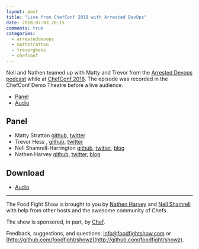 ```yaml
---
layout: post
title: "Live from ChefConf 2018 with Arrested DevOps"
date: 2018-07-03 20:15
comments: true
categories: 
  - arresteddevops
  - mattstratton
  - trevorghess
  - chefconf
---
```


Nell and Nathen teamed up with Matty and Trevor from the [Arrested Devops podcast](https://www.arresteddevops.com/) while at [ChefConf 2018](https://chefconf.chef.io/).  The episode was recorded in the ChefConf Demo Theatre before a live audience.

* [Panel](/2018/07/chefconf-2018.html#panel)
* [Audio](http://traffic.libsyn.com/foodfight/FFS120.mp3)

<!-- more -->

Panel<a name="panel"></a>
-----
* Matty Stratton [github](https://github.com/mattstratton), [twitter](https://twitter.com/mattstratton)
* Trevor Hess , [github](https://github.com/trevorghess), [twitter](https://twitter.com/trevorghess)
* Nell Shamrell-Harrington [github](https://github.com/nellshamrell), [twitter](https://twitter.com/nellshamrell), [blog](http://nellshamrell.com/)
* Nathen Harvey [github](http://github.com/nathenharvey), [twitter](http://twitter.com/nathenharvey), [blog](http://nathenharvey.com)


Download
--------

* [Audio](http://traffic.libsyn.com/foodfight/FFS120.mp3)

<hr />

The Food Fight Show is brought to you by [Nathen Harvey](https://twitter.com/nathenharvey) and [Nell Shamrell](https://twitter.com/nellshamrell) with help from other hosts and the awesome community of Chefs.

The show is sponsored, in part, by [Chef](http://www.chef.io).

Feedback, suggestions, and questions:  [info@foodfightshow.com](mailto:info@foodfightshow.com) or  [http://github.com/foodfight/showz](http://github.com/foodfight/showz).

